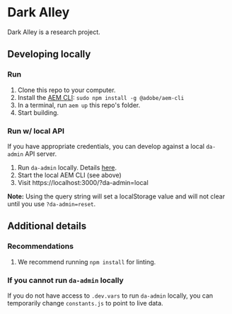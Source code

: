 # Dark Alley

Dark Alley is a research project.

## Developing locally
### Run
1. Clone this repo to your computer.
1. Install the [AEM CLI](https://github.com/adobe/helix-cli): `sudo npm install -g @adobe/aem-cli`
1. In a terminal, run `aem up` this repo's folder.
1. Start building.

### Run w/ local API
If you have appropriate credentials, you can develop against a local `da-admin` API server.

1. Run `da-admin` locally. Details [here](https://github.com/adobe/da-admin).
1. Start the local AEM CLI (see above) 
1. Visit https://localhost:3000/?da-admin=local

**Note:** Using the query string will set a localStorage value and will not clear until you use `?da-admin=reset`.

## Additional details
### Recommendations
1. We recommend running `npm install` for linting.

### If you cannot run `da-admin` locally
If you do not have access to `.dev.vars` to run `da-admin` locally, you can temporarily change `constants.js` to point to live data.
